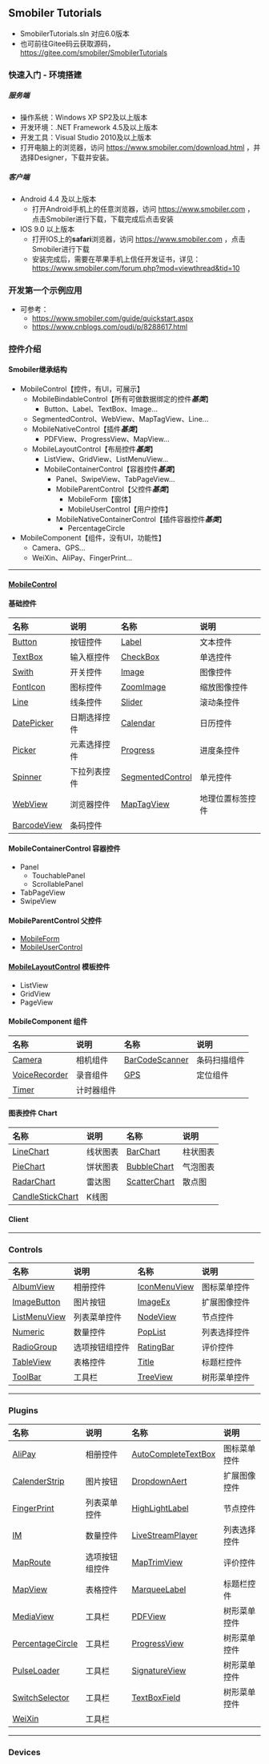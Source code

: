 ## Smobiler Tutorials
* SmobilerTutorials.sln 对应6.0版本
* 也可前往Gitee码云获取源码，https://gitee.com/smobiler/SmobilerTutorials
### 快速入门 - 环境搭建

##### 服务端
* 操作系统：Windows XP SP2及以上版本
* 开发环境：.NET Framework 4.5及以上版本
* 开发工具：Visual Studio 2010及以上版本
* 打开电脑上的浏览器，访问 https://www.smobiler.com/download.html ，并选择Designer，下载并安装。

##### 客户端
* Android 4.4 及以上版本
	* 打开Android手机上的任意浏览器，访问 https://www.smobiler.com ，点击Smobiler进行下载，下载完成后点击安装
* IOS 9.0 以上版本
	* 打开IOS上的**safari**浏览器，访问 https://www.smobiler.com ，点击Smobiler进行下载
	* 安装完成后，需要在苹果手机上信任开发证书，详见：https://www.smobiler.com/forum.php?mod=viewthread&tid=10

### 开发第一个示例应用
* 可参考：
	* https://www.smobiler.com/guide/quickstart.aspx
	* https://www.cnblogs.com/oudi/p/8288617.html

### 控件介绍

#### Smobiler继承结构
* MobileControl【控件，有UI，可展示】
	* MobileBindableControl【所有可做数据绑定的控件***基类***】
		* Button、Label、TextBox、Image...
	* SegmentedControl、WebView、MapTagView、Line...
	* MobileNativeControl【插件***基类***】
		* PDFView、ProgressView、MapView...
	* MobileLayoutControl【布局控件***基类***】
		* ListView、GridView、ListMenuView...
		* MobileContainerControl【容器控件***基类***】
			* Panel、SwipeView、TabPageView...
			* MobileParentControl【父控件***基类***】
				* MobileForm【窗体】
				* MobileUserControl【用户控件】
			* MobileNativeContainerControl【插件容器控件***基类***】
				* PercentageCircle
* MobileComponent【组件，没有UI，功能性】
	* Camera、GPS...
	* WeiXin、AliPay、FingerPrint...

---

#### [MobileControl](Document/Components/MobileControl.MD)

#### 基础控件
| 名称 | 说明 | 名称 | 说明 |
|:---|:---|:---|:---|
| [Button](Document/Components/Button.MD) | 按钮控件 | [Label](Document/Components/Label.MD) | 文本控件 |
| [TextBox](Document/Components/TextBox.MD) | 输入框控件 | [CheckBox](Document/Components/CheckBox.MD) | 单选控件 |
| [Swith](Document/Components/Swith.MD) | 开关控件 | [Image](Document/Components/Image.MD) | 图像控件 |
| [FontIcon](Document/Components/FontIcon.MD) | 图标控件 | [ZoomImage](Document/Components/ZoomImage.MD) | 缩放图像控件 |
| [Line](Document/Components/Line.MD) | 线条控件 | [Slider](Document/Components/Slider.MD) | 滚动条控件 |
| [DatePicker](Document/Components/DatePicker.MD) | 日期选择控件 | [Calendar](Document/Components/Calendar.MD) | 日历控件 |
| [Picker](Document/Components/Picker.MD) | 元素选择控件 | [Progress](Document/Components/Progress.MD) | 进度条控件 |
| [Spinner](Document/Components/Spinner.MD) | 下拉列表控件 | [SegmentedControl](Document/Components/SegmentedControl.MD) | 单元控件 |
| [WebView](Document/Components/WebView.MD) | 浏览器控件 | [MapTagView](Document/Components/MapTagView.MD) | 地理位置标签控件 |
| [BarcodeView](Document/Components/BarcodeView.MD) | 条码控件 |  |  |

#### MobileContainerControl 容器控件
* Panel
	* TouchablePanel
	* ScrollablePanel
* TabPageView
* SwipeView

#### MobileParentControl 父控件
* [MobileForm](Document/Components/MobileForm.MD)
* [MobileUserControl](Document/Components/MobileUserControl.MD)

#### [MobileLayoutControl](Document/Components/MobileLayoutControl.MD) 模板控件
* ListView
* GridView
* PageView

#### MobileComponent 组件
| 名称 | 说明 | 名称 | 说明 |
|:---|:---|:---|:---|
| [Camera](Document/Components/Camera.MD) | 相机组件 | [BarCodeScanner](Document/Components/BarCodeScanner.MD) | 条码扫描组件 |
| [VoiceRecorder](Document/Components/VoiceRecorder.MD) | 录音组件 | [GPS](Document/Components/GPS.MD) | 定位组件 |
| [Timer](Document/Components/Timer.MD) | 计时器组件 |  |  |

#### 图表控件 Chart
| 名称 | 说明 | 名称 | 说明 |
|:---|:---|:---|:---|
| [LineChart](Document/Components/LineChart.MD) | 线状图表 | [BarChart](Document/Components/BarChart.MD) | 柱状图表 |
| [PieChart](Document/Components/PieChart.MD) | 饼状图表 | [BubbleChart](Document/Components/BubbleChart.MD) | 气泡图表 |
| [RadarChart](Document/Components/RadarChart.MD) | 雷达图 | [ScatterChart](Document/Components/ScatterChart.MD) | 散点图 |
| [CandleStickChart](Document/Components/CandleStickChart.MD) | K线图 |  |  |

#### Client

---

### Controls
| 名称 | 说明 | 名称 | 说明 |
|:---|:---|:---|:---|
| [AlbumView](Document/Controls/AlbumView.MD) | 相册控件 | [IconMenuView](Document/Controls/IconMenuView.MD) | 图标菜单控件 |
| [ImageButton](Document/Controls/ImageButton.MD) | 图片按钮 | [ImageEx](Document/Controls/ImageEx.MD) | 扩展图像控件 |
| [ListMenuView](Document/Controls/ListMenuView.MD) | 列表菜单控件 | [NodeView](Document/Controls/NodeView.MD) | 节点控件 |
| [Numeric](Document/Controls/Numeric.MD) | 数量控件 | [PopList](Document/Controls/PopList.MD) | 列表选择控件 |
| [RadioGroup](Document/Controls/RadioGroup.MD) | 选项按钮组控件 | [RatingBar](Document/Controls/RatingBar.MD) | 评价控件 |
| [TableView](Document/Controls/TableView.MD) | 表格控件 | [Title](Document/Controls/Title.MD) | 标题栏控件 |
| [ToolBar](Document/Controls/ToolBar.MD) | 工具栏 | [TreeView](Document/Controls/TreeView.MD) | 树形菜单控件 |

---

### Plugins
| 名称 | 说明 | 名称 | 说明 |
|:---|:---|:---|:---|
| [AliPay](Document/Plugins/AliPay.MD) | 相册控件 | [AutoCompleteTextBox](Document/Plugins/AutoCompleteTextBox.MD) | 图标菜单控件 |
| [CalenderStrip](Document/Plugins/CalenderStrip.MD) | 图片按钮 | [DropdownAert](Document/Plugins/DropdownAert.MD) | 扩展图像控件 |
| [FingerPrint](Document/Plugins/FingerPrint.MD) | 列表菜单控件 | [HighLightLabel](Document/Plugins/HighLightLabel.MD) | 节点控件 |
| [IM](Document/Plugins/IM.MD) | 数量控件 | [LiveStreamPlayer](Document/Plugins/LiveStreamPlayer.MD) | 列表选择控件 |
| [MapRoute](Document/Plugins/MapRoute.MD) | 选项按钮组控件 | [MapTrimView](Document/Plugins/MapTrimView.MD) | 评价控件 |
| [MapView](Document/Plugins/MapView.MD) | 表格控件 | [MarqueeLabel](Document/Plugins/MarqueeLabel.MD) | 标题栏控件 |
| [MediaView](Document/Plugins/MediaView.MD) | 工具栏 | [PDFView](Document/Plugins/PDFView.MD) | 树形菜单控件 |
| [PercentageCircle](Document/Plugins/PercentageCircle.MD) | 工具栏 | [ProgressView](Document/Plugins/ProgressView.MD) | 树形菜单控件 |
| [PulseLoader](Document/Plugins/PulseLoader.MD) | 工具栏 | [SignatureView](Document/Plugins/SignatureView.MD) | 树形菜单控件 |
| [SwitchSelector](Document/Plugins/SwitchSelector.MD) | 工具栏 | [TextBoxField](Document/Plugins/TextBoxField.MD) | 树形菜单控件 |
| [WeiXin](Document/Plugins/WeiXin.MD) | 工具栏 |  |  |

---

### Devices

